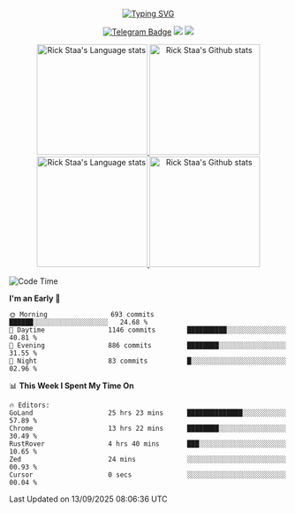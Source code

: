 <div align="center"> 

[![Typing SVG](https://readme-typing-svg.herokuapp.com?size=25&duration=2500&color=eeeeee&vCenter=true&width=200&height=40&lines=Hi+there+%F0%9F%91%8B%F0%9F%8F%BB;I'm+DanBai)](https://git.io/typing-svg)

[![Telegram Badge](https://img.shields.io/badge/-Telegram-blue?style=flat&logo=Telegram&logoColor=white)](https://t.me/rand_xx231jnfasj_bot) 
    [![](https://img.shields.io/badge/-Blog-brightgreen?style=flat&logo=Blogger&logoColor=white)](https://danbai225.github.io)
[![](https://img.shields.io/badge/-Email-red?style=flat&logo=Mail.Ru&logoColor=white)](mailto:danbai@88.com)
</div>

<!-- Light Mode -->
<div align="center"> 
<a href="https://github.com/anuraghazra/github-readme-stats#gh-light-mode-only">
<img height=200 src="https://github-readme-stats.vercel.app/api/top-langs/?username=danbai225&layout=compact&langs_count=10&hide_border=1&role=OWNER,COLLABORATOR#gh-light-mode-only" alt="Rick Staa's Language stats" />
</a>
<a href="https://github.com/anuraghazra/github-readme-stats#gh-light-mode-only">
<img height=200 src="https://github-readme-stats.vercel.app/api?username=danbai225&show_icons=true&count_private=true&line_height=28&hide_border=1&include_all_commits=true&card_width=450&role=OWNER,COLLABORATOR&exclude_repo=github-readme-stats#gh-light-mode-only" alt="Rick Staa's Github stats" />
</a>
</div>

<!-- Dark Mode -->
<div align="center"> 
<a href="https://github.com/anuraghazra/github-readme-stats#gh-dark-mode-only">
<img height=200 src="https://github-readme-stats.vercel.app/api/top-langs/?username=danbai225&layout=compact&langs_count=10&hide_border=1&role=OWNER,COLLABORATOR&theme=github_dark#gh-dark-mode-only" alt="Rick Staa's Language stats" />
</a>
<a href="https://github.com/anuraghazra/github-readme-stats#gh-dark-mode-only">
<img height=200 src="https://github-readme-stats.vercel.app/api?username=danbai225&show_icons=true&count_private=true&line_height=28&hide_border=1&include_all_commits=true&card_width=450&role=OWNER,COLLABORATOR&exclude_repo=github-readme-stats&theme=github_dark#gh-dark-mode-only" alt="Rick Staa's Github stats" />
</a>
</div>

<!--START_SECTION:waka-->
![Code Time](http://img.shields.io/badge/Code%20Time-6%2C216%20hrs%2021%20mins-blue)

**I'm an Early 🐤** 

```text
🌞 Morning                693 commits         ██████░░░░░░░░░░░░░░░░░░░   24.68 % 
🌆 Daytime                1146 commits        ██████████░░░░░░░░░░░░░░░   40.81 % 
🌃 Evening                886 commits         ████████░░░░░░░░░░░░░░░░░   31.55 % 
🌙 Night                  83 commits          █░░░░░░░░░░░░░░░░░░░░░░░░   02.96 % 
```


📊 **This Week I Spent My Time On** 

```text
🔥 Editors: 
GoLand                   25 hrs 23 mins      ██████████████░░░░░░░░░░░   57.89 % 
Chrome                   13 hrs 22 mins      ████████░░░░░░░░░░░░░░░░░   30.49 % 
RustRover                4 hrs 40 mins       ███░░░░░░░░░░░░░░░░░░░░░░   10.65 % 
Zed                      24 mins             ░░░░░░░░░░░░░░░░░░░░░░░░░   00.93 % 
Cursor                   0 secs              ░░░░░░░░░░░░░░░░░░░░░░░░░   00.04 % 
```


 Last Updated on 13/09/2025 08:06:36 UTC
<!--END_SECTION:waka-->
